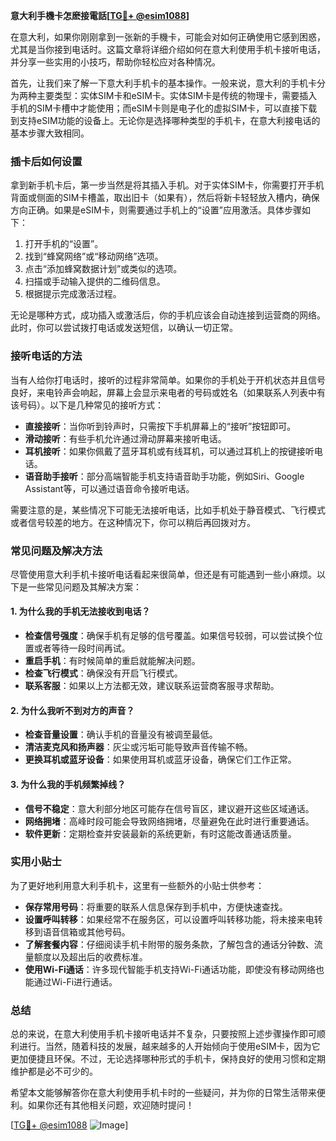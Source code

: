 **意大利手機卡怎麽接電話[[TG💪+ @esim1088](https://t.me/s/esim1088)]**

在意大利，如果你刚刚拿到一张新的手機卡，可能会对如何正确使用它感到困惑，尤其是当你接到电话时。这篇文章将详细介绍如何在意大利使用手机卡接听电话，并分享一些实用的小技巧，帮助你轻松应对各种情况。

首先，让我们来了解一下意大利手机卡的基本操作。一般来说，意大利的手机卡分为两种主要类型：实体SIM卡和eSIM卡。实体SIM卡是传统的物理卡，需要插入手机的SIM卡槽中才能使用；而eSIM卡则是电子化的虚拟SIM卡，可以直接下载到支持eSIM功能的设备上。无论你是选择哪种类型的手机卡，在意大利接电话的基本步骤大致相同。

### 插卡后如何设置

拿到新手机卡后，第一步当然是将其插入手机。对于实体SIM卡，你需要打开手机背面或侧面的SIM卡槽盖，取出旧卡（如果有），然后将新卡轻轻放入槽内，确保方向正确。如果是eSIM卡，则需要通过手机上的“设置”应用激活。具体步骤如下：

1. 打开手机的“设置”。
2. 找到“蜂窝网络”或“移动网络”选项。
3. 点击“添加蜂窝数据计划”或类似的选项。
4. 扫描或手动输入提供的二维码信息。
5. 根据提示完成激活过程。

无论是哪种方式，成功插入或激活后，你的手机应该会自动连接到运营商的网络。此时，你可以尝试拨打电话或发送短信，以确认一切正常。

### 接听电话的方法

当有人给你打电话时，接听的过程非常简单。如果你的手机处于开机状态并且信号良好，来电铃声会响起，屏幕上会显示来电者的号码或姓名（如果联系人列表中有该号码）。以下是几种常见的接听方式：

- **直接接听**：当你听到铃声时，只需按下手机屏幕上的“接听”按钮即可。
- **滑动接听**：有些手机允许通过滑动屏幕来接听电话。
- **耳机接听**：如果你佩戴了蓝牙耳机或有线耳机，可以通过耳机上的按键接听电话。
- **语音助手接听**：部分高端智能手机支持语音助手功能，例如Siri、Google Assistant等，可以通过语音命令接听电话。

需要注意的是，某些情况下可能无法接听电话，比如手机处于静音模式、飞行模式或者信号较差的地方。在这种情况下，你可以稍后再回拨对方。

### 常见问题及解决方法

尽管使用意大利手机卡接听电话看起来很简单，但还是有可能遇到一些小麻烦。以下是一些常见问题及其解决方案：

#### 1. 为什么我的手机无法接收到电话？
   - **检查信号强度**：确保手机有足够的信号覆盖。如果信号较弱，可以尝试换个位置或者等待一段时间再试。
   - **重启手机**：有时候简单的重启就能解决问题。
   - **检查飞行模式**：确保没有开启飞行模式。
   - **联系客服**：如果以上方法都无效，建议联系运营商客服寻求帮助。

#### 2. 为什么我听不到对方的声音？
   - **检查音量设置**：确认手机的音量没有被调至最低。
   - **清洁麦克风和扬声器**：灰尘或污垢可能导致声音传输不畅。
   - **更换耳机或蓝牙设备**：如果使用耳机或蓝牙设备，确保它们工作正常。

#### 3. 为什么我的手机频繁掉线？
   - **信号不稳定**：意大利部分地区可能存在信号盲区，建议避开这些区域通话。
   - **网络拥堵**：高峰时段可能会导致网络拥堵，尽量避免在此时进行重要通话。
   - **软件更新**：定期检查并安装最新的系统更新，有时这能改善通话质量。

### 实用小贴士

为了更好地利用意大利手机卡，这里有一些额外的小贴士供参考：

- **保存常用号码**：将重要的联系人信息保存到手机中，方便快速查找。
- **设置呼叫转移**：如果经常不在服务区，可以设置呼叫转移功能，将未接来电转移到语音信箱或其他号码。
- **了解套餐内容**：仔细阅读手机卡附带的服务条款，了解包含的通话分钟数、流量额度以及超出后的收费标准。
- **使用Wi-Fi通话**：许多现代智能手机支持Wi-Fi通话功能，即使没有移动网络也能通过Wi-Fi进行通话。

### 总结

总的来说，在意大利使用手机卡接听电话并不复杂，只要按照上述步骤操作即可顺利进行。当然，随着科技的发展，越来越多的人开始倾向于使用eSIM卡，因为它更加便捷且环保。不过，无论选择哪种形式的手机卡，保持良好的使用习惯和定期维护都是必不可少的。

希望本文能够解答你在意大利使用手机卡时的一些疑问，并为你的日常生活带来便利。如果你还有其他相关问题，欢迎随时提问！

[[TG💪+ @esim1088](https://t.me/s/esim1088) ![Image](https://i.postimg.cc/4NQfJmqS/Snipaste-2025-05-13-00-14-12.png)]